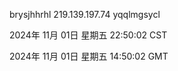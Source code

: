 brysjhhrhl 219.139.197.74 yqqlmgsycl

2024年 11月 01日 星期五 22:50:02 CST

2024年 11月 01日 星期五 14:50:02 GMT
